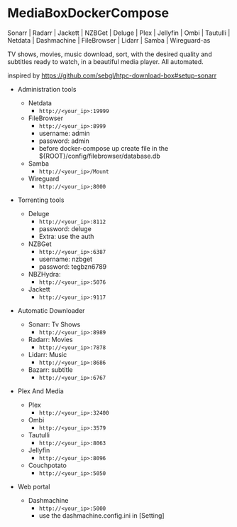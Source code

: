 # MediaBoxDockerCompose
Sonarr | Radarr | Jackett | NZBGet | Deluge | Plex | Jellyfin | Ombi | Tautulli | Netdata | Dashmachine | FileBrowser | Lidarr | Samba | Wireguard-as

TV shows, movies, music download, sort, with the desired quality and subtitles ready to watch, in a beautiful media player. All automated.

inspired by https://github.com/sebgl/htpc-download-box#setup-sonarr

- Administration tools 
   - Netdata
     - `http://<your_ip>:19999`
   - FileBrowser
     - `http://<your_ip>:8999`
     - username: admin
     - password: admin
     - before docker-compose up create file in the ${ROOT}/config/filebrowser/database.db
   - Samba
      - `http://<your_ip>/Mount`
   - Wireguard
      - `http://<your_ip>;8000`

- Torrenting tools
  - Deluge
    - `http://<your_ip>:8112`
    - password: deluge
    - Extra: use the auth
  - NZBGet
    - `http://<your_ip>:6387`
    - username: nzbget
    - password: tegbzn6789
  - NBZHydra:
     - `http://<your_ip>:5076`
  - Jackett
    - `http://<your_ip>:9117`

- Automatic Downloader
  - Sonarr: Tv Shows 
    - `http://<your_ip>:8989`
  - Radarr: Movies
    - `http://<your_ip>:7878`
  - Lidarr: Music
    - `http://<your_ip>:8686`
  - Bazarr: subtitle
    - `http://<your_ip>:6767`

- Plex And Media 
  - Plex
    - `http://<your_ip>:32400`
  - Ombi
    - `http://<your_ip>:3579`
  - Tautulli
    - `http://<your_ip>:8063`
  - Jellyfin
    - `http://<your_ip>:8096`
  - Couchpotato
    - `http://<your_ip>:5050`

- Web portal
  - Dashmachine
    - `http://<your_ip>:5000`
    - use the dashmachine.config.ini in [Setting]
